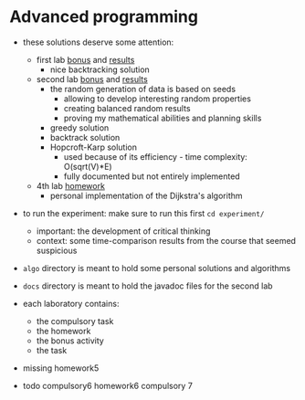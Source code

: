 # Advanced programming

- these solutions deserve some attention:
  - first lab [bonus](./lab1/bonus.java) and [results](./lab1/bonus%20result.txt)
    - nice backtracking solution
  - second lab [bonus](./lab2/Bonus.java) and [results](./lab2/bonus%20result.txt)
    - the random generation of data is based on seeds
      - allowing to develop interesting random properties
      - creating balanced random results
      - proving my mathematical abilities and planning skills
    - greedy solution
    - backtrack solution
    - Hopcroft-Karp solution
      - used because of its efficiency - time complexity: O(sqrt(V)*E)
      - fully documented but not entirely implemented
  - 4th lab [homework](./lab4/src/main/java/laboratory/Homework.java)
    - personal implementation of the Dijkstra's algorithm

- to run the experiment: make sure to run this first `cd experiment/`
  - important: the development of critical thinking
  - context: some time-comparison results from the course that seemed suspicious

- `algo` directory is meant to hold some personal solutions and algorithms
- `docs` directory is meant to hold the javadoc files for the second lab
- each laboratory contains:
  - the compulsory task
  - the homework
  - the bonus activity
  - the task

- missing homework5 
- todo compulsory6 homework6 compulsory 7
